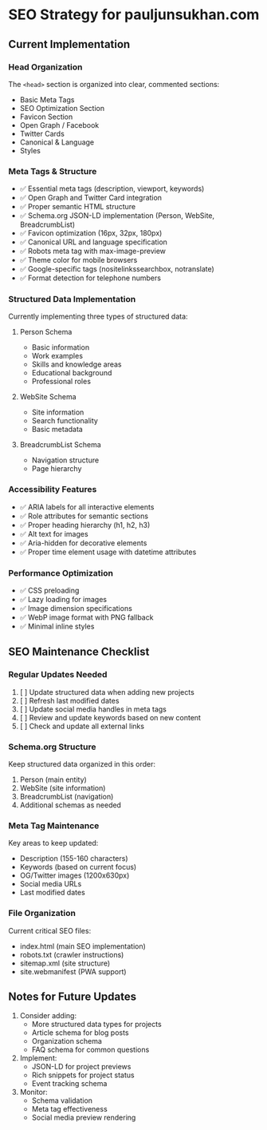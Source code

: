 # SEO Strategy for pauljunsukhan.com

## Current Implementation

### Head Organization
The `<head>` section is organized into clear, commented sections:
- Basic Meta Tags
- SEO Optimization Section
- Favicon Section
- Open Graph / Facebook
- Twitter Cards
- Canonical & Language
- Styles

### Meta Tags & Structure
- ✅ Essential meta tags (description, viewport, keywords)
- ✅ Open Graph and Twitter Card integration
- ✅ Proper semantic HTML structure
- ✅ Schema.org JSON-LD implementation (Person, WebSite, BreadcrumbList)
- ✅ Favicon optimization (16px, 32px, 180px)
- ✅ Canonical URL and language specification
- ✅ Robots meta tag with max-image-preview
- ✅ Theme color for mobile browsers
- ✅ Google-specific tags (nositelinkssearchbox, notranslate)
- ✅ Format detection for telephone numbers

### Structured Data Implementation
Currently implementing three types of structured data:
1. Person Schema
   - Basic information
   - Work examples
   - Skills and knowledge areas
   - Educational background
   - Professional roles

2. WebSite Schema
   - Site information
   - Search functionality
   - Basic metadata

3. BreadcrumbList Schema
   - Navigation structure
   - Page hierarchy

### Accessibility Features
- ✅ ARIA labels for all interactive elements
- ✅ Role attributes for semantic sections
- ✅ Proper heading hierarchy (h1, h2, h3)
- ✅ Alt text for images
- ✅ Aria-hidden for decorative elements
- ✅ Proper time element usage with datetime attributes

### Performance Optimization
- ✅ CSS preloading
- ✅ Lazy loading for images
- ✅ Image dimension specifications
- ✅ WebP image format with PNG fallback
- ✅ Minimal inline styles

## SEO Maintenance Checklist

### Regular Updates Needed
1. [ ] Update structured data when adding new projects
2. [ ] Refresh last modified dates
3. [ ] Update social media handles in meta tags
4. [ ] Review and update keywords based on new content
5. [ ] Check and update all external links

### Schema.org Structure
Keep structured data organized in this order:
1. Person (main entity)
2. WebSite (site information)
3. BreadcrumbList (navigation)
4. Additional schemas as needed

### Meta Tag Maintenance
Key areas to keep updated:
- Description (155-160 characters)
- Keywords (based on current focus)
- OG/Twitter images (1200x630px)
- Social media URLs
- Last modified dates

### File Organization
Current critical SEO files:
- index.html (main SEO implementation)
- robots.txt (crawler instructions)
- sitemap.xml (site structure)
- site.webmanifest (PWA support)

## Notes for Future Updates
1. Consider adding:
   - More structured data types for projects
   - Article schema for blog posts
   - Organization schema
   - FAQ schema for common questions
2. Implement:
   - JSON-LD for project previews
   - Rich snippets for project status
   - Event tracking schema
3. Monitor:
   - Schema validation
   - Meta tag effectiveness
   - Social media preview rendering 